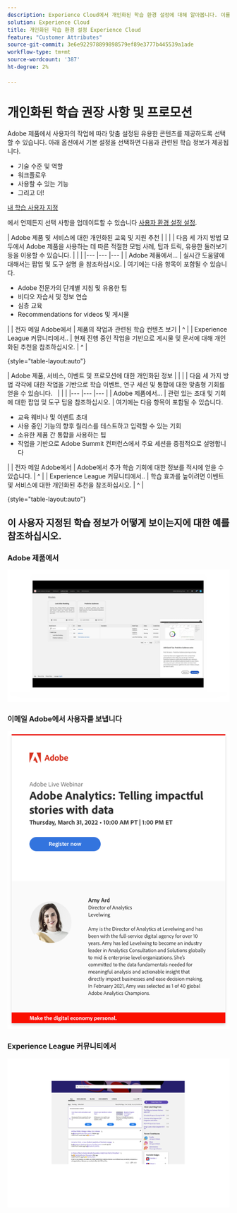```yaml
---
description: Experience Cloud에서 개인화된 학습 환경 설정에 대해 알아봅니다. 이를 통해 고객은 이메일, Adobe Experience Cloud 제품 및 사용 데이터를 기반으로 Adobe Experience League 커뮤니티 내에서 개인화된 도움말 및 프로모션을 받을 수 있습니다.
solution: Experience Cloud
title: 개인화된 학습 환경 설정 Experience Cloud
feature: "Customer Attributes"
source-git-commit: 3e6e922978899898579ef89e3777b445539a1ade
workflow-type: tm+mt
source-wordcount: '387'
ht-degree: 2%

---
```


# 개인화된 학습 권장 사항 및 프로모션

Adobe 제품에서 사용자의 작업에 따라 맞춤 설정된 유용한 콘텐츠를 제공하도록 선택할 수 있습니다. 아래 옵션에서 기본 설정을 선택하면 다음과 관련된 학습 정보가 제공됩니다.

* 기술 수준 및 역할
* 워크플로우
* 사용할 수 있는 기능
* 그리고 더!

[내 학습 사용자 지정](https://experience.adobe.com/?shell_forceuserconsent=true#/home)

에서 언제든지 선택 사항을 업데이트할 수 있습니다 [사용자 환경 설정 설정](https://experience.adobe.com/preferences/).

| Adobe 제품 및 서비스에 대한 개인화된 교육 및 지원 추천 |  |  |
| 다음 세 가지 방법 모두에서 Adobe 제품을 사용하는 데 따른 적절한 모범 사례, 팁과 트릭, 유용한 둘러보기 등을 이용할 수 있습니다. |  |  |
|--- |--- |--- |
| Adobe 제품에서... | 실시간 도움말에 대해서는 팝업 및 도구 설명 을 참조하십시오. | 여기에는 다음 항목이 포함될 수 있습니다. <ul><li>Adobe 전문가의 단계별 지침 및 유용한 팁</li> <li>비디오 자습서 및 정보 연습</li> <li>심층 교육</li> <li>Recommendations for videos 및 게시물</li></ul> |
| 전자 메일 Adobe에서 | 제품의 작업과 관련된 학습 컨텐츠 보기 | ^ |
| Experience League 커뮤니티에서.. | 현재 진행 중인 작업을 기반으로 게시물 및 문서에 대해 개인화된 추천을 참조하십시오. | ^ |

{style=&quot;table-layout:auto&quot;}

| Adobe 제품, 서비스, 이벤트 및 프로모션에 대한 개인화된 정보 |  |  |
| 다음 세 가지 방법 각각에 대한 작업을 기반으로 학습 이벤트, 연구 세션 및 통합에 대한 맞춤형 기회를 얻을 수 있습니다.   |  |  |
|--- |--- |--- |
| Adobe 제품에서... | 관련 있는 초대 및 기회에 대한 팝업 및 도구 팁을 참조하십시오. | 여기에는 다음 항목이 포함될 수 있습니다. <ul><li>교육 웨비나 및 이벤트 초대</li> <li>사용 중인 기능의 향후 릴리스를 테스트하고 입력할 수 있는 기회</li> <li>소유한 제품 간 통합을 사용하는 팁</li> <li>작업을 기반으로 Adobe Summit 컨퍼런스에서 주요 세션을 중점적으로 설명합니다</li></ul> |
| 전자 메일 Adobe에서 | Adobe에서 추가 학습 기회에 대한 정보를 적시에 얻을 수 있습니다. | ^ |
| Experience League 커뮤니티에서.. | 학습 효과를 높이려면 이벤트 및 서비스에 대한 개인화된 추천을 참조하십시오. | ^ |

{style=&quot;table-layout:auto&quot;}

## 이 사용자 지정된 학습 정보가 어떻게 보이는지에 대한 예를 참조하십시오.


### Adobe 제품에서

![](assets/personalized-learning-in-product.gif)

### 이메일 Adobe에서 사용자를 보냅니다

![](assets/personalized-learning-email.png)

### Experience League 커뮤니티에서

![](assets/personalized-learning-communities.png)
